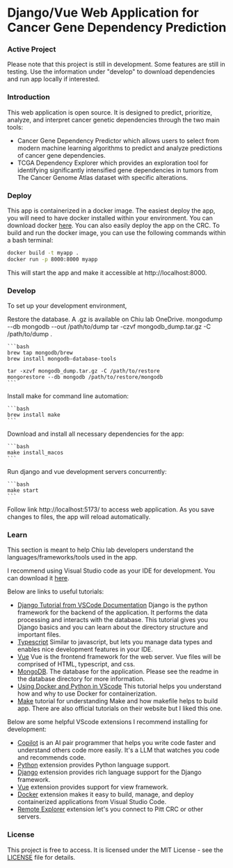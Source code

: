 # Django/Vue Web Application for Cancer Gene Dependency Prediction

### Active Project

Please note that this project is still in development. Some features are still in testing. Use the information under "develop" to download dependencies and run app locally if interested.


### Introduction

This web application is open source. It is designed to predict, prioritize, analyze, and interpret cancer genetic dependencies through the two main tools:
- Cancer Gene Dependency Predictor which allows users to select from modern machine learning algorithms to predict and analyze predictions of cancer gene dependencies.
- TCGA Dependency Explorer which provides an exploration tool for identifying significantly intensified gene dependencies in tumors from The Cancer Genome Atlas dataset with specific alterations.

### Deploy

This app is containerized in a docker image. The easiest deploy the app, you will need to have docker installed within your environment. You can download docker [here](https://www.docker.com/products/docker-desktop). You can also easily deploy the app on the CRC. To build and run the docker image, you can use the following commands within a bash terminal:

```bash
docker build -t myapp .
docker run -p 8000:8000 myapp
```

This will start the app and make it accessible at http://localhost:8000.

### Develop

To set up your development environment,

Restore the database. A .gz is available on Chiu lab OneDrive.
mongodump --db mongodb --out /path/to/dump
tar -czvf mongodb_dump.tar.gz -C /path/to/dump .

    ```bash
    brew tap mongodb/brew
    brew install mongodb-database-tools

    tar -xzvf mongodb_dump.tar.gz -C /path/to/restore
    mongorestore --db mongodb /path/to/restore/mongodb
    ```

Install make for command line automation:

    ```bash
    brew install make
    ```

Download and install all necessary dependencies for the app:

    ```bash
    make install_macos
    ```

Run django and vue development servers concurrently:

    ```bash
    make start
    ```

Follow link http://localhost:5173/ to access web application. 
As you save changes to files, the app will reload automatically.

### Learn

This section is meant to help Chiu lab developers understand the languages/frameworks/tools used in the app.

I recommend using Visual Studio code as your IDE for development. You can download it [here](https://code.visualstudio.com/).

Below are links to useful tutorials:
- [Django Tutorial from VSCode Documentation](https://code.visualstudio.com/docs/python/tutorial-django) Django is the python framework for the backend of the application. It performs the data processing and interacts with the database. This tutorial gives you Django basics and you can learn about the directory structure and important files.
- [Typescript](https://www.typescriptlang.org/docs/handbook/intro.html) Similar to javascript, but lets you manage data types and enables nice development features in your IDE.
- [Vue](https://vuejs.org/) Vue is the frontend framework for the web server. Vue files will be comprised of HTML, typescript, and css.
- [MongoDB](https://www.mongodb.com/docs/manual/tutorial/getting-started/). The database for the application. Please see the readme in the database directory for more information.
- [Using Docker and Python in VScode](https://learn.microsoft.com/en-us/visualstudio/docker/tutorials/docker-tutorial) This tutorial helps you understand how and why to use Docker for containerization.
- [Make](https://makefiletutorial.com/) tutorial for understanding Make and how makefile helps to build app. There are also official tutorials on their website but I liked this one.

Below are some helpful VScode extensions I recommend installing for development:
- [Copilot](https://code.visualstudio.com/docs/copilot/overview) is an AI pair programmer that helps you write code faster and understand others code more easily. It's a LLM that watches you code and recommends code.
- [Python](https://marketplace.visualstudio.com/items?itemName=ms-python.python) extension provides Python language support.
- [Django](https://marketplace.visualstudio.com/items?itemName=batisteo.vscode-django) extension provides rich language support for the Django framework.
- [Vue](https://marketplace.visualstudio.com/items?itemName=Vue.volar) extension provides support for view framework.
- [Docker](https://marketplace.visualstudio.com/items?itemName=ms-azuretools.vscode-docker) extension makes it easy to build, manage, and deploy containerized applications from Visual Studio Code.
- [Remote Explorer](https://marketplace.visualstudio.com/items?itemName=ms-vscode-remote.vscode-remote-extensionpack) extension let's you connect to Pitt CRC or other servers.

### License

This project is free to access. It is licensed under the MIT License - see the [LICENSE](LICENSE) file for details.